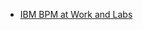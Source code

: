 * [IBM BPM at Work and Labs](https://www.ibm.com/developerworks/community/wikis/home?lang=en#!/wiki/BPM%20at%20Work/page/Welcome)
